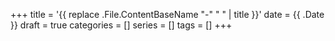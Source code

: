 +++
title = '{{ replace .File.ContentBaseName "-" " " | title }}'
date = {{ .Date }}
draft = true
categories = []
series = []
tags = []
+++
